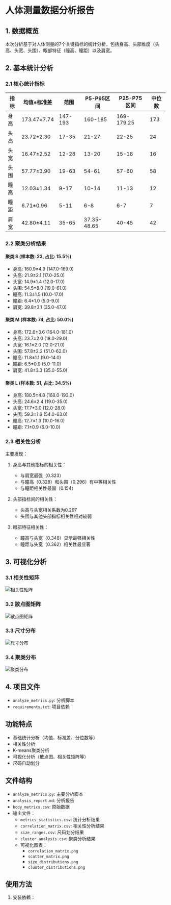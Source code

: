 # 人体测量数据分析报告

## 1. 数据概览

本次分析基于对人体测量的7个关键指标的统计分析，包括身高、头部维度（头高、头宽、头围）、眼部特征（瞳高、瞳距）以及肩宽。

## 2. 基本统计分析

### 2.1 核心统计指标

| 指标 | 均值±标准差 | 范围 | P5-P95区间 | P25-P75区间 | 中位数 |
|------|------------|------|------------|-------------|--------|
| 身高 | 173.47±7.74 | 147-193 | 160-185 | 169-179.25 | 173 |
| 头高 | 23.72±2.30 | 17-35 | 21-27 | 22-25 | 24 |
| 头宽 | 16.47±2.52 | 12-28 | 13-20 | 15-18 | 16 |
| 头围 | 57.77±3.90 | 19-63 | 54-61 | 57-60 | 58 |
| 瞳高 | 12.03±1.34 | 9-17 | 10-14 | 11-13 | 12 |
| 瞳距 | 6.71±0.96 | 5-11 | 6-8 | 6-7 | 7 |
| 肩宽 | 42.80±4.11 | 35-65 | 37.35-48.65 | 40-45 | 42 |

### 2.2 聚类分析结果

#### 聚类 S (样本数: 23, 占比: 15.5%)
- 身高: 160.9±4.9 (147.0-169.0)
- 头高: 21.9±2.1 (17.0-25.0)
- 头宽: 14.9±1.4 (12.0-17.0)
- 头围: 54.5±8.0 (19.0-61.0)
- 瞳高: 11.3±1.5 (10.0-17.0)
- 瞳距: 6.4±1.0 (5.0-9.0)
- 肩宽: 39.8±3.1 (35.0-47.0)

#### 聚类 M (样本数: 74, 占比: 50.0%)
- 身高: 172.6±3.6 (164.0-181.0)
- 头高: 23.7±2.0 (18.0-29.0)
- 头宽: 16.1±2.0 (12.0-21.0)
- 头围: 57.8±2.2 (51.0-62.0)
- 瞳高: 11.8±1.1 (9.0-14.0)
- 瞳距: 6.5±0.9 (5.0-11.0)
- 肩宽: 41.8±3.3 (35.0-55.0)

#### 聚类 L (样本数: 51, 占比: 34.5%)
- 身高: 180.5±4.8 (168.0-193.0)
- 头高: 24.6±2.4 (19.0-35.0)
- 头宽: 17.7±3.0 (12.0-28.0)
- 头围: 59.3±1.6 (54.0-63.0)
- 瞳高: 12.7±1.3 (10.0-16.0)
- 瞳距: 7.1±0.9 (6.0-10.0)

### 2.3 相关性分析

主要发现：
1. 身高与其他指标的相关性：
   - 与肩宽最强（0.323）
   - 与瞳高（0.328）和头围（0.296）有中等相关性
   - 与瞳距相关性最弱（0.154）

2. 头部指标间的相关性：
   - 头高与头宽相关系数为0.297
   - 头围与其他头部指标相关性相对较弱

3. 眼部特征相关性：
   - 瞳高与头宽（0.348）显示最强相关性
   - 瞳距与头宽（0.362）相关性最显著

## 3. 可视化分析

### 3.1 相关性矩阵
![相关性矩阵](correlation_matrix.png)

### 3.2 散点图矩阵
![散点图矩阵](scatter_matrix.png)

### 3.3 尺寸分布
![尺寸分布](size_distributions.png)

### 3.4 聚类分布
![聚类分布](cluster_distributions.png)

## 4. 项目文件

- `analyze_metrics.py`: 分析脚本
- `requirements.txt`: 项目依赖

## 功能特点

- 基础统计分析（均值、标准差、分位数等）
- 相关性分析
- K-means聚类分析
- 可视化分析（散点图、相关性矩阵等）
- 尺码自动划分

## 文件结构

- `analyze_metrics.py`: 主要分析脚本
- `analysis_report.md`: 分析报告
- `body_metrics.csv`: 原始数据
- 输出文件：
  - `metrics_statistics.csv`: 统计分析结果
  - `correlation_matrix.csv`: 相关性分析结果
  - `size_ranges.csv`: 尺码划分结果
  - `cluster_analysis.csv`: 聚类分析结果
  - 可视化图表：
    - `correlation_matrix.png`
    - `scatter_matrix.png`
    - `size_distributions.png`
    - `cluster_distributions.png`

## 使用方法

1. 安装依赖：
```bash
